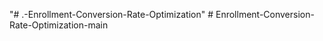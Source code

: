 "# .-Enrollment-Conversion-Rate-Optimization" 
#   E n r o l l m e n t - C o n v e r s i o n - R a t e - O p t i m i z a t i o n - m a i n  
 